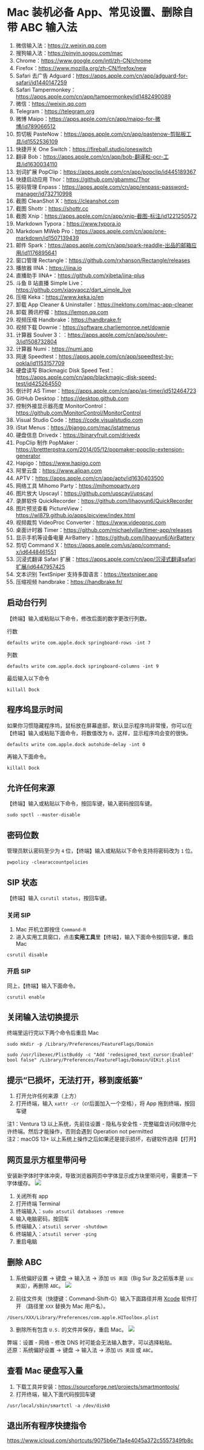 # Mac 装机必备 App、常见设置、删除自带 ABC 输入法

1. 微信输入法：https://z.weixin.qq.com
2. 搜狗输入法：https://pinyin.sogou.com/mac
3. Chrome：https://www.google.com/intl/zh-CN/chrome
4. Firefox：https://www.mozilla.org/zh-CN/firefox/new
5. Safari 去广告 Adguard：https://apps.apple.com/cn/app/adguard-for-safari/id1440147259
6. Safari Tampermonkey：https://apps.apple.com/cn/app/tampermonkey/id1482490089
7. 微信：https://weixin.qq.com
8. Telegram：https://telegram.org
9. 微博 Maipo：https://apps.apple.com/cn/app/maipo-for-微博/id789066512
10. 剪切板 PasteNow：https://apps.apple.com/cn/app/pastenow-剪贴板工具/id1552536109
11. 快捷开关 One Switch：https://fireball.studio/oneswitch
12. 翻译 Bob：https://apps.apple.com/cn/app/bob-翻译和-ocr-工具/id1630034110
13. 划词扩展 PopClip：https://apps.apple.com/cn/app/popclip/id445189367
14. 快捷启动应用 Thor：https://github.com/gbammc/Thor
15. 密码管理 Enpass：https://apps.apple.com/cn/app/enpass-password-manager/id732710998
16. 截图 CleanShot X：https://cleanshot.com
17. 截图 Shottr：https://shottr.cc
18. 截图 Xnip：https://apps.apple.com/cn/app/xnip-截图-标注/id1221250572
19. Markdown Typora：https://www.typora.io
20. Markdown MWeb Pro：https://apps.apple.com/cn/app/one-markdown/id1507139439
21. 邮件 Spark：https://apps.apple.com/cn/app/spark-readdle-出品的邮箱应用/id1176895641
22. 窗口管理 Rectangle：https://github.com/rxhanson/Rectangle/releases
23. 播放器 IINA：https://iina.io
24. 直播助手 IINA+：https://github.com/xjbeta/iina-plus
25. 斗鱼 B 站直播 Simple Live：https://github.com/xiaoyaocz/dart_simple_live
26. 压缩 Keka：https://www.keka.io/en
27. 卸载 App Cleaner & Uninstaller：https://nektony.com/mac-app-cleaner
28. 卸载 腾讯柠檬：https://lemon.qq.com
29. 视频压缩 Handbrake：https://handbrake.fr
30. 视频下载 Downie：https://software.charliemonroe.net/downie
31. 计算器 Soulver 3：：https://apps.apple.com/cn/app/soulver-3/id1508732804
32. 计算器 Numi：https://numi.app
33. 网速 Speedtest：https://apps.apple.com/cn/app/speedtest-by-ookla/id1153157709
34. 硬盘读写 Blackmagic Disk Speed Test：https://apps.apple.com/cn/app/blackmagic-disk-speed-test/id425264550
35. 倒计时 AS Timer：https://apps.apple.com/cn/app/as-timer/id512464723
36. GitHub Desktop：https://desktop.github.com
37. 控制外接显示器亮度 MonitorControl：https://github.com/MonitorControl/MonitorControl
38. Visual Studio Code：https://code.visualstudio.com
39. iStat Menus：https://bjango.com/mac/istatmenus
40. 硬盘信息 Drivedx：https://binaryfruit.com/drivedx
41. PopClip 制作 PopMaker：https://brettterpstra.com/2014/05/12/popmaker-popclip-extension-generator
43. Hapigo：https://www.hapigo.com
44. 阿里云盘：https://www.alipan.com
45. APTV：https://apps.apple.com/cn/app/aptv/id1630403500
46. 网络工具 Mihomo Party：https://mihomoparty.org
47. 图片放大 Upscayl：https://github.com/upscayl/upscayl
48. 录屏软件 QuickRecorder：https://github.com/lihaoyun6/QuickRecorder
49. 图片预览查看 PictureView：https://wl879.github.io/apps/picview/index.html
50. 视频裁剪 VideoProc Converter：https://www.videoproc.com
51. 桌面计时器 Timer：https://github.com/michaelvillar/timer-app/releases
52. 显示手机等设备电量 AirBattery：https://github.com/lihaoyun6/AirBattery
53. 剪切 Command X：https://apps.apple.com/us/app/command-x/id6448461551
54. 沉浸式翻译 Safari 扩展：https://apps.apple.com/cn/app/沉浸式翻译safari扩展/id6447957425
55. 文本识别 TextSniper 支持多国语言：https://textsniper.app
56. 压缩视频 handbrake：https://handbrake.fr/

## 启动台行列
【终端】输入或粘贴以下命令，修改后面的数字更改行列数。

行数

```
defaults write com.apple.dock springboard-rows -int 7
```

列数

```
defaults write com.apple.dock springboard-columns -int 9
```

最后输入以下命令

```
killall Dock
```

## 程序坞显示时间
如果你习惯隐藏程序坞，鼠标放在屏幕底部，默认显示程序坞非常慢，你可以在【终端】输入或粘贴下面命令，将数值改为 `0`，这样，显示程序坞会变的很快。

```
defaults write com.apple.dock autohide-delay -int 0
```

再输入下面命令。

```
killall Dock
```
## 允许任何来源
【终端】输入或粘贴以下命令，按回车键，输入密码按回车键。

```
sudo spctl --master-disable
```

## 密码位数

管理员默认密码至少为 `4` 位，【终端】输入或粘贴以下命令支持将密码改为 `1` 位。

```
pwpolicy -clearaccountpolicies
```

## SIP 状态
【终端】输入 `csrutil status`，按回车键。

### 关闭 SIP
1. Mac 开机立即按住 `Command-R`
2. 进入实用工具窗口，点击**实用工具**里【终端】，输入下面命令按回车键，重启 Mac

```
csrutil disable
```

### 开启 SIP
同上，【终端】输入下面命令。

```
csrutil enable
```
## 关闭输入法切换提示
终端里运行完以下两个命令后重启 Mac

```
sudo mkdir -p /Library/Preferences/FeatureFlags/Domain
```
```
sudo /usr/libexec/PlistBuddy -c "Add 'redesigned_text_cursor:Enabled' bool false" /Library/Preferences/FeatureFlags/Domain/UIKit.plist
```
## 提示“已损坏，无法打开，移到废纸篓”
1. 打开允许任何来源（上方）
2. 打开终端，输入 `xattr -cr`（cr后面加入一个空格），将 App 拖到终端，按回车键

注1：Ventura 13 以上系统，先前往设置 - 隐私与安全性 - 完整磁盘访问权限中允许终端。然后才能操作，否则会遇到 Operation not permitted\
注2：macOS 13+ 以上系统上操作之后如果还是提示损坏，右键软件选择【打开】

## 网页显示方框里带问号
安装新字体时字体冲突，导致浏览器网页中字体显示成方块里带问号，需要清一下字体缓存。
![](https://i.imgur.com/Lkk0Gja.png)

1. 关闭所有 app
2. 打开终端 Terminal
3. 终端输入：`sudo atsutil databases -remove`
4. 输入电脑密码，按回车
5. 终端输入：`atsutil server -shutdown`
6. 终端输入：`atsutil server -ping`
7. 重启电脑

## 删除 ABC

1. 系统偏好设置 → 键盘 → 输入法 → 添加 `US 美国`（Big Sur 及之前版本是 `🇺🇸 美国`），再删除 `ABC`。
![](https://i.imgur.com/qhpNu0q.png)

2. 前往文件夹（快捷键：Command-Shift-G）输入下面路径并用 [Xcode](https://apps.apple.com/cn/app/xcode/id497799835?mt=12) 软件打开 
（路径里 `XXX` 替换为 Mac 用户名）。
```
/Users/XXX/Library/Preferences/com.apple.HIToolbox.plist
```

3. 删除所有包含 `U.S.` 的文件并保存，重启 Mac。
![](https://i.imgur.com/q9xTLLL.png)

弊端：设置 - 网络 - 修改 DNS 时可能会无法输入数字，可以选择粘贴。\
还原：系统偏好设置 → 键盘 → 输入法 → 添加 `US 美国` 或 `ABC`。

## 查看 Mac 硬盘写入量
1. 下载工具并安装：https://sourceforge.net/projects/smartmontools/
2. 打开终端，输入下面代码按回车键
```
/usr/local/sbin/smartctl -a /dev/disk0
```

## 退出所有程序快捷指令

https://www.icloud.com/shortcuts/9075b6e71a4e4045a372c5557349fb8c


